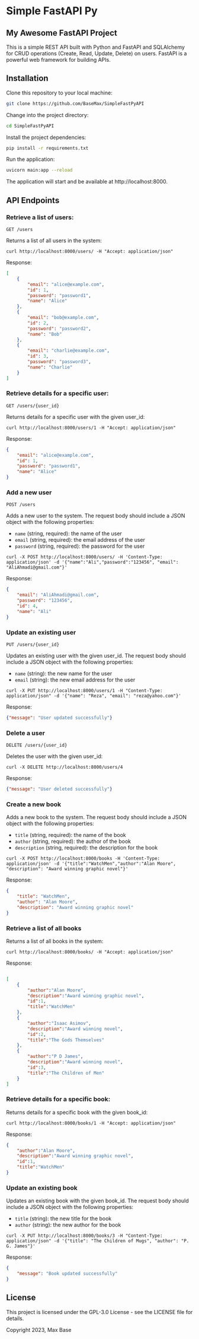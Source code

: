# Simple FastAPI Py

## My Awesome FastAPI Project

This is a simple REST API built with Python and FastAPI and SQLAlchemy for CRUD operations (Create, Read, Update, Delete) on users.
FastAPI is a powerful web framework for building APIs.

## Installation

Clone this repository to your local machine:
```bash
git clone https://github.com/BaseMax/SimpleFastPyAPI
```

Change into the project directory:

```bash
cd SimpleFastPyAPI
```

Install the project dependencies:

```bash
pip install -r requirements.txt
```

Run the application:

```bash
uvicorn main:app --reload
```

The application will start and be available at http://localhost:8000.

## API Endpoints

### Retrieve a list of users:

```http
GET /users
```

Returns a list of all users in the system:

```console
curl http://localhost:8000/users/ -H "Accept: application/json"
```
Response:

```json
[
    {
        "email": "alice@example.com",
        "id": 1,
        "password": "password1",
        "name": "Alice"
    },
    {
        "email": "bob@example.com",
        "id": 2,
        "password": "password2",
        "name": "Bob"
    },
    {
        "email": "charlie@example.com",
        "id": 3,
        "password": "password3",
        "name": "Charlie"
    }
]
```

### Retrieve details for a specific user:

```http
GET /users/{user_id}
```
Returns details for a specific user with the given user_id:

```console
curl http://localhost:8000/users/1 -H "Accept: application/json"
```
Response:
```json
{
    "email": "alice@example.com",
    "id": 1,
    "password": "password1",
    "name": "Alice"
}
```

### Add a new user

```http
POST /users
```

Adds a new user to the system. The request body should include a JSON object with the following properties:

  - `name` (string, required): the name of the user
  - `email` (string, required): the email address of the user
  - `password` (string, required): the password for the user

```console
curl -X POST http://localhost:8000/users/ -H 'Content-Type: application/json' -d '{"name":"Ali","password":"123456", "email": "AliAhmadi@gmail.com"}'
```
Response:

```json
{
    "email": "AliAhmadi@gmail.com",
    "password": "123456", 
    "id": 4, 
    "name": "Ali"
}
```


### Update an existing user
```http
PUT /users/{user_id}
```

Updates an existing user with the given user_id. The request body should include a JSON object with the following properties:

  -  `name` (string): the new name for the user
  -  `email` (string): the new email address for the user

```console
curl -X PUT http://localhost:8000/users/1 -H "Content-Type: application/json" -d '{"name": "Reza", "email": "reza@yahoo.com"}'
```
Response:
```json
{"message": "User updated successfully"}
```

### Delete a user

```http
DELETE /users/{user_id}
```

Deletes the user with the given user_id:

```console
curl -X DELETE http://localhost:8000/users/4
```

Response:
```json
{"message": "User deleted successfully"}
```

### Create a new book

Adds a new book to the system. The request body should include a JSON object with the following properties:

  - `title` (string, required): the name of the book
  - `author` (string, required): the author of the book
  - `description` (string, required): the description for the book

``` 
curl -X POST http://localhost:8000/books -H 'Content-Type: application/json' -d '{"title":"WatchMen","author":"Alan Moore", "description": "Award winning graphic novel"}'
```

Response:

```json
{
    "title": "WatchMen",
    "author": "Alan Moore", 
    "description": "Award winning graphic novel"
}
```

### Retrieve a list of all books


Returns a list of all books in the system:

```console
curl http://localhost:8000/books/ -H "Accept: application/json"
```
Response:

```json

[
    {
        "author":"Alan Moore",
        "description":"Award winning graphic novel",
        "id":1,
        "title":"WatchMen"
    },
    {
        "author":"Isaac Asimov",
        "description":"Award winning novel",
        "id":2,
        "title":"The Gods Themselves"
    },
    {
        "author":"P D James",
        "description":"Award winning novel",
        "id":3,
        "title":"The Children of Men"
    }
]


```

### Retrieve details for a specific book:

Returns details for a specific book with the given book_id:

```console
curl http://localhost:8000/books/1 -H "Accept: application/json"
```
Response:
```json
{
    "author":"Alan Moore",
    "description":"Award winning graphic novel",
    "id":1,
    "title":"WatchMen"
}
```

### Update an existing book

Updates an existing book with the given book_id. The request body should include a JSON object with the following properties:

  -  `title` (string): the new title for the book
  -  `author` (string): the new author for the book

```console
curl -X PUT http://localhost:8000/books/3 -H "Content-Type: application/json" -d '{"title": "The Children of Mugs", "author": "P. G. James"}'
```
Response:
```json
{
    "message": "Book updated successfully"
}
```


## License

This project is licensed under the GPL-3.0 License - see the LICENSE file for details.

Copyright 2023, Max Base
